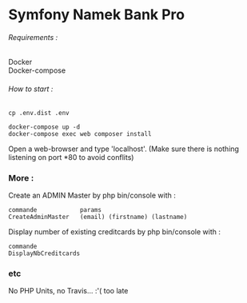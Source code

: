 # Symfony Namek Bank Pro

###### Requirements :

Docker<br>
Docker-compose<br>

###### How to start :

```
cp .env.dist .env

docker-compose up -d
docker-compose exec web composer install
```

Open a web-browser and type 'localhost'. (Make sure there is nothing listening on port *80 to avoid conflits)


### More :

Create an ADMIN Master by php bin/console with :
````
commande            params
CreateAdminMaster   (email) (firstname) (lastname)
````

Display number of existing creditcards by php bin/console with :
````
commande           
DisplayNbCreditcards   
````

### etc

No PHP Units, no Travis... :'( too late

